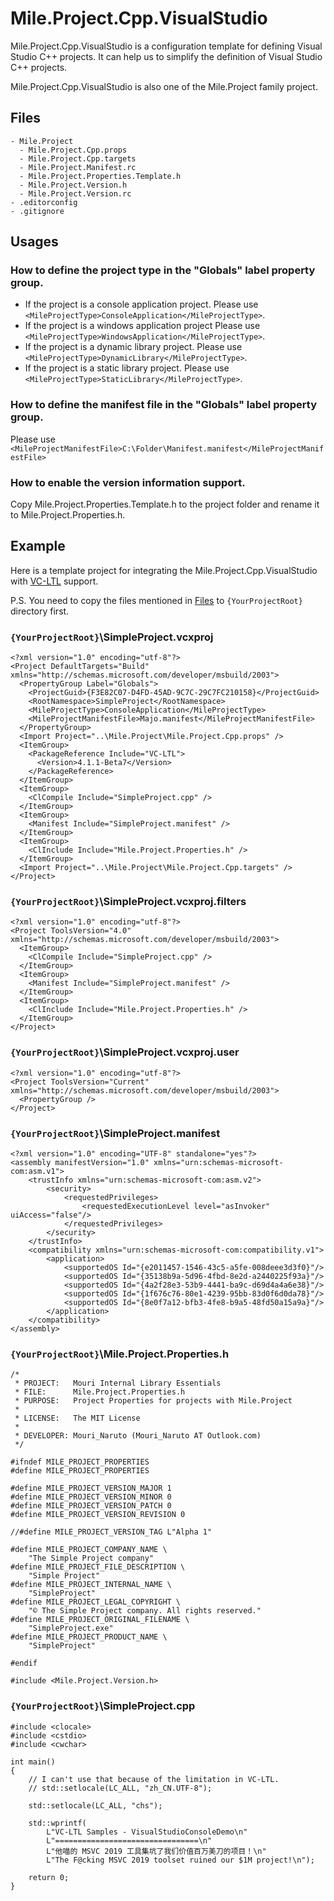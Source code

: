 ﻿# Mile.Project.Cpp.VisualStudio

Mile.Project.Cpp.VisualStudio is a configuration template for defining Visual
Studio C++ projects. It can help us to simplify the definition of Visual Studio
C++ projects.

Mile.Project.Cpp.VisualStudio is also one of the Mile.Project family project.

## Files

```
- Mile.Project
  - Mile.Project.Cpp.props
  - Mile.Project.Cpp.targets
  - Mile.Project.Manifest.rc
  - Mile.Project.Properties.Template.h
  - Mile.Project.Version.h
  - Mile.Project.Version.rc
- .editorconfig
- .gitignore
```

## Usages

### How to define the project type in the "Globals" label property group.

- If the project is a console application project.
  Please use `<MileProjectType>ConsoleApplication</MileProjectType>`.
- If the project is a windows application project
  Please use `<MileProjectType>WindowsApplication</MileProjectType>`.
- If the project is a dynamic library project.
  Please use `<MileProjectType>DynamicLibrary</MileProjectType>`.
- If the project is a static library project.
  Please use `<MileProjectType>StaticLibrary</MileProjectType>`.

### How to define the manifest file in the "Globals" label property group.

Please use 
`<MileProjectManifestFile>C:\Folder\Manifest.manifest</MileProjectManifestFile>`

### How to enable the version information support.

Copy Mile.Project.Properties.Template.h to the project folder and rename it to
Mile.Project.Properties.h.

## Example

Here is a template project for integrating the Mile.Project.Cpp.VisualStudio 
with [VC-LTL](https://github.com/Chuyu-Team/VC-LTL) support.

P.S. You need to copy the files mentioned in [Files](#Files) to 
`{YourProjectRoot}` directory first.

### `{YourProjectRoot}`\SimpleProject.vcxproj

```
<?xml version="1.0" encoding="utf-8"?>
<Project DefaultTargets="Build" xmlns="http://schemas.microsoft.com/developer/msbuild/2003">
  <PropertyGroup Label="Globals">
    <ProjectGuid>{F3E82C07-D4FD-45AD-9C7C-29C7FC210158}</ProjectGuid>
    <RootNamespace>SimpleProject</RootNamespace>
    <MileProjectType>ConsoleApplication</MileProjectType>
    <MileProjectManifestFile>Majo.manifest</MileProjectManifestFile>
  </PropertyGroup>
  <Import Project="..\Mile.Project\Mile.Project.Cpp.props" />
  <ItemGroup>
    <PackageReference Include="VC-LTL">
      <Version>4.1.1-Beta7</Version>
    </PackageReference>
  </ItemGroup>
  <ItemGroup>
    <ClCompile Include="SimpleProject.cpp" />
  </ItemGroup>
  <ItemGroup>
    <Manifest Include="SimpleProject.manifest" />
  </ItemGroup>
  <ItemGroup>
    <ClInclude Include="Mile.Project.Properties.h" />
  </ItemGroup>
  <Import Project="..\Mile.Project\Mile.Project.Cpp.targets" />
</Project>
```

### `{YourProjectRoot}`\SimpleProject.vcxproj.filters

```
<?xml version="1.0" encoding="utf-8"?>
<Project ToolsVersion="4.0" xmlns="http://schemas.microsoft.com/developer/msbuild/2003">
  <ItemGroup>
    <ClCompile Include="SimpleProject.cpp" />
  </ItemGroup>
  <ItemGroup>
    <Manifest Include="SimpleProject.manifest" />
  </ItemGroup>
  <ItemGroup>
    <ClInclude Include="Mile.Project.Properties.h" />
  </ItemGroup>
</Project>
```

### `{YourProjectRoot}`\SimpleProject.vcxproj.user

```
<?xml version="1.0" encoding="utf-8"?>
<Project ToolsVersion="Current" xmlns="http://schemas.microsoft.com/developer/msbuild/2003">
  <PropertyGroup />
</Project>
```

### `{YourProjectRoot}`\SimpleProject.manifest

```
<?xml version="1.0" encoding="UTF-8" standalone="yes"?>
<assembly manifestVersion="1.0" xmlns="urn:schemas-microsoft-com:asm.v1">
	<trustInfo xmlns="urn:schemas-microsoft-com:asm.v2">
		<security>
			<requestedPrivileges>
				<requestedExecutionLevel level="asInvoker" uiAccess="false"/>
			</requestedPrivileges>
		</security>
	</trustInfo>
	<compatibility xmlns="urn:schemas-microsoft-com:compatibility.v1">
		<application>
			<supportedOS Id="{e2011457-1546-43c5-a5fe-008deee3d3f0}"/>
			<supportedOS Id="{35138b9a-5d96-4fbd-8e2d-a2440225f93a}"/>
			<supportedOS Id="{4a2f28e3-53b9-4441-ba9c-d69d4a4a6e38}"/>
			<supportedOS Id="{1f676c76-80e1-4239-95bb-83d0f6d0da78}"/>
			<supportedOS Id="{8e0f7a12-bfb3-4fe8-b9a5-48fd50a15a9a}"/>
		</application>
	</compatibility>
</assembly>
```

### `{YourProjectRoot}`\Mile.Project.Properties.h

```
/*
 * PROJECT:   Mouri Internal Library Essentials
 * FILE:      Mile.Project.Properties.h
 * PURPOSE:   Project Properties for projects with Mile.Project
 *
 * LICENSE:   The MIT License
 *
 * DEVELOPER: Mouri_Naruto (Mouri_Naruto AT Outlook.com)
 */

#ifndef MILE_PROJECT_PROPERTIES
#define MILE_PROJECT_PROPERTIES

#define MILE_PROJECT_VERSION_MAJOR 1
#define MILE_PROJECT_VERSION_MINOR 0
#define MILE_PROJECT_VERSION_PATCH 0
#define MILE_PROJECT_VERSION_REVISION 0

//#define MILE_PROJECT_VERSION_TAG L"Alpha 1"

#define MILE_PROJECT_COMPANY_NAME \
    "The Simple Project company"
#define MILE_PROJECT_FILE_DESCRIPTION \
    "Simple Project"
#define MILE_PROJECT_INTERNAL_NAME \
    "SimpleProject"
#define MILE_PROJECT_LEGAL_COPYRIGHT \
    "© The Simple Project company. All rights reserved."
#define MILE_PROJECT_ORIGINAL_FILENAME \
    "SimpleProject.exe"
#define MILE_PROJECT_PRODUCT_NAME \
    "SimpleProject"

#endif

#include <Mile.Project.Version.h>
```

### `{YourProjectRoot}`\SimpleProject.cpp

```
#include <clocale>
#include <cstdio>
#include <cwchar>

int main()
{
    // I can't use that because of the limitation in VC-LTL.
    // std::setlocale(LC_ALL, "zh_CN.UTF-8");

    std::setlocale(LC_ALL, "chs");

    std::wprintf(
        L"VC-LTL Samples - VisualStudioConsoleDemo\n"
        L"================================\n"
        L"他喵的 MSVC 2019 工具集坑了我们价值百万美刀的项目！\n"
        L"The F@cking MSVC 2019 toolset ruined our $1M project!\n");

    return 0;
}
```
